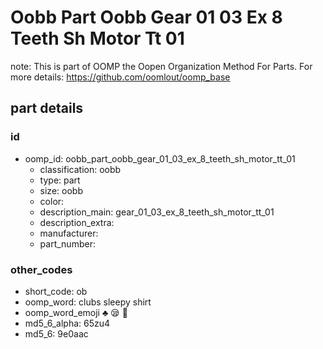 # Oobb Part Oobb Gear 01 03 Ex 8 Teeth Sh Motor Tt 01  

note: This is part of OOMP the Oopen Organization Method For Parts. For more details: https://github.com/oomlout/oomp_base

##  part details





### id
* oomp_id: oobb_part_oobb_gear_01_03_ex_8_teeth_sh_motor_tt_01
  * classification: oobb
  * type: part
  * size: oobb
  * color: 
  * description_main: gear_01_03_ex_8_teeth_sh_motor_tt_01
  * description_extra: 
  * manufacturer: 
  * part_number: 

### other_codes
* short_code: ob
* oomp_word: clubs sleepy shirt
* oomp_word_emoji :clubs: :sleepy: :shirt:
* md5_6_alpha: 65zu4
* md5_6: 9e0aac